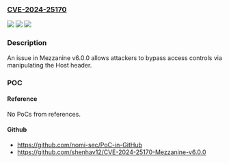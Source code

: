 ### [CVE-2024-25170](https://cve.mitre.org/cgi-bin/cvename.cgi?name=CVE-2024-25170)
![](https://img.shields.io/static/v1?label=Product&message=n%2Fa&color=blue)
![](https://img.shields.io/static/v1?label=Version&message=n%2Fa&color=blue)
![](https://img.shields.io/static/v1?label=Vulnerability&message=n%2Fa&color=brighgreen)

### Description

An issue in Mezzanine v6.0.0 allows attackers to bypass access controls via manipulating the Host header.

### POC

#### Reference
No PoCs from references.

#### Github
- https://github.com/nomi-sec/PoC-in-GitHub
- https://github.com/shenhav12/CVE-2024-25170-Mezzanine-v6.0.0

